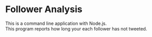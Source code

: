 # Follower Analysis

This is a command line application with Node.js.  
This program reports how long your each follower has not tweeted.
